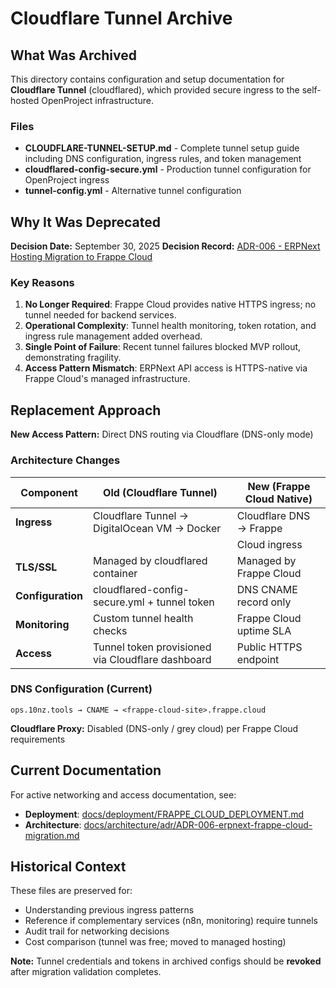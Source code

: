 # Cloudflare Tunnel Archive

## What Was Archived

This directory contains configuration and setup documentation for **Cloudflare
Tunnel** (cloudflared), which provided secure ingress to the self-hosted
OpenProject infrastructure.

### Files

- **CLOUDFLARE-TUNNEL-SETUP.md** - Complete tunnel setup guide including DNS
  configuration, ingress rules, and token management
- **cloudflared-config-secure.yml** - Production tunnel configuration for
  OpenProject ingress
- **tunnel-config.yml** - Alternative tunnel configuration

## Why It Was Deprecated

**Decision Date:** September 30, 2025 **Decision Record:**
[ADR-006 - ERPNext Hosting Migration to Frappe Cloud](../../architecture/adr/ADR-006-erpnext-frappe-cloud-migration.md)

### Key Reasons

1. **No Longer Required**: Frappe Cloud provides native HTTPS ingress; no tunnel
   needed for backend services.
2. **Operational Complexity**: Tunnel health monitoring, token rotation, and
   ingress rule management added overhead.
3. **Single Point of Failure**: Recent tunnel failures blocked MVP rollout,
   demonstrating fragility.
4. **Access Pattern Mismatch**: ERPNext API access is HTTPS-native via Frappe
   Cloud's managed infrastructure.

## Replacement Approach

**New Access Pattern:** Direct DNS routing via Cloudflare (DNS-only mode)

### Architecture Changes

| Component         | Old (Cloudflare Tunnel)                           | New (Frappe Cloud Native) |
| ----------------- | ------------------------------------------------- | ------------------------- |
| **Ingress**       | Cloudflare Tunnel → DigitalOcean VM → Docker      | Cloudflare DNS → Frappe   |
|                   |                                                   | Cloud ingress             |
| **TLS/SSL**       | Managed by cloudflared container                  | Managed by Frappe Cloud   |
| **Configuration** | cloudflared-config-secure.yml + tunnel token      | DNS CNAME record only     |
| **Monitoring**    | Custom tunnel health checks                       | Frappe Cloud uptime SLA   |
| **Access**        | Tunnel token provisioned via Cloudflare dashboard | Public HTTPS endpoint     |

### DNS Configuration (Current)

```
ops.10nz.tools → CNAME → <frappe-cloud-site>.frappe.cloud
```

**Cloudflare Proxy:** Disabled (DNS-only / grey cloud) per Frappe Cloud
requirements

## Current Documentation

For active networking and access documentation, see:

- **Deployment**:
  [docs/deployment/FRAPPE_CLOUD_DEPLOYMENT.md](../../deployment/FRAPPE_CLOUD_DEPLOYMENT.md)
- **Architecture**:
  [docs/architecture/adr/ADR-006-erpnext-frappe-cloud-migration.md](../../architecture/adr/ADR-006-erpnext-frappe-cloud-migration.md)

## Historical Context

These files are preserved for:

- Understanding previous ingress patterns
- Reference if complementary services (n8n, monitoring) require tunnels
- Audit trail for networking decisions
- Cost comparison (tunnel was free; moved to managed hosting)

**Note:** Tunnel credentials and tokens in archived configs should be
**revoked** after migration validation completes.
